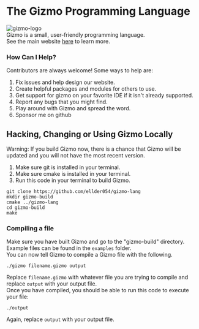 # The Gizmo Programming Language
![gizmo-logo](https://user-images.githubusercontent.com/76635411/117458638-7f045b80-af18-11eb-8bbe-33fb328ea454.png)  
Gizmo is a small, user-friendly programming language.  
See the main website [here](https://ellder054.github.io/gizmolang/) to learn more.

### How Can I Help?
Contributors are always welcome! Some ways to help are:  
1. Fix issues and help design our website.  
2. Create helpful packages and modules for others to use.  
3. Get support for gizmo on your favorite IDE if it isn't already supported.  
4. Report any bugs that you might find.  
5. Play around with Gizmo and spread the word.
6. Sponsor me on github

## Hacking, Changing or Using Gizmo Locally
Warning: If you build Gizmo now, there is a chance that Gizmo will be updated and you will not have the most recent version.  
1. Make sure git is installed in your terminal.  
2. Make sure cmake is installed in your terminal.
3. Run this code in your terminal to build Gizmo.
```shell
git clone https://github.com/ellder054/gizmo-lang
mkdir gizmo-build
cmake ../gizmo-lang
cd gizmo-build
make
```

### Compiling a file
Make sure you have built Gizmo and go to the "gizmo-build" directory.  
Example files can be found in the `examples` folder.  
You can now tell Gizmo to compile a Gizmo file with the following.
```shell
./gizmo filename.gizmo output
```
Replace `filename.gizmo` with whatever file you are trying to compile and replace `output` with your output file.  
Once you have compiled, you should be able to run this code to execute your file:
```shell
./output
```
Again, replace `output` with your output file.
